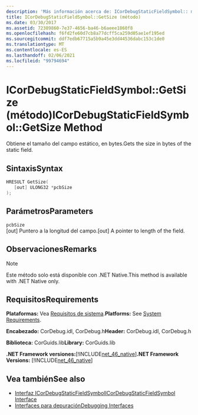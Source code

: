 ```yaml
---
description: 'Más información acerca de: ICorDebugStaticFieldSymbol:: método de método'
title: ICorDebugStaticFieldSymbol::GetSize (método)
ms.date: 03/30/2017
ms.assetid: 72389860-7e37-4656-ba46-b6aeee1860f8
ms.openlocfilehash: f6fd2fe60d7cb8a77dcff5ca259d05ae1ef195ed
ms.sourcegitcommit: ddf7edb67715a5b9a45e3dd44536dabc153c1de0
ms.translationtype: MT
ms.contentlocale: es-ES
ms.lasthandoff: 02/06/2021
ms.locfileid: "99794694"
---
```

# <a name="icordebugstaticfieldsymbolgetsize-method"></a><span data-ttu-id="f3ed2-103">ICorDebugStaticFieldSymbol::GetSize (método)</span><span class="sxs-lookup"><span data-stu-id="f3ed2-103">ICorDebugStaticFieldSymbol::GetSize Method</span></span>

<span data-ttu-id="f3ed2-104">Obtiene el tamaño del campo estático, en bytes.</span><span class="sxs-lookup"><span data-stu-id="f3ed2-104">Gets the size in bytes of the static field.</span></span>  
  
## <a name="syntax"></a><span data-ttu-id="f3ed2-105">Sintaxis</span><span class="sxs-lookup"><span data-stu-id="f3ed2-105">Syntax</span></span>  
  
```cpp  
HRESULT GetSize(  
   [out] ULONG32 *pcbSize  
);  
```  
  
## <a name="parameters"></a><span data-ttu-id="f3ed2-106">Parámetros</span><span class="sxs-lookup"><span data-stu-id="f3ed2-106">Parameters</span></span>  

 `pcbSize`  
 <span data-ttu-id="f3ed2-107">[out] Puntero a la longitud del campo.</span><span class="sxs-lookup"><span data-stu-id="f3ed2-107">[out] A pointer to length of the field.</span></span>  
  
## <a name="remarks"></a><span data-ttu-id="f3ed2-108">Observaciones</span><span class="sxs-lookup"><span data-stu-id="f3ed2-108">Remarks</span></span>  
  
> [!NOTE]
> <span data-ttu-id="f3ed2-109">Este método solo está disponible con .NET Native.</span><span class="sxs-lookup"><span data-stu-id="f3ed2-109">This method is available with .NET Native only.</span></span>  
  
## <a name="requirements"></a><span data-ttu-id="f3ed2-110">Requisitos</span><span class="sxs-lookup"><span data-stu-id="f3ed2-110">Requirements</span></span>  

 <span data-ttu-id="f3ed2-111">**Plataformas:** Vea [Requisitos de sistema](../../get-started/system-requirements.md).</span><span class="sxs-lookup"><span data-stu-id="f3ed2-111">**Platforms:** See [System Requirements](../../get-started/system-requirements.md).</span></span>  
  
 <span data-ttu-id="f3ed2-112">**Encabezado:** CorDebug.idl, CorDebug.h</span><span class="sxs-lookup"><span data-stu-id="f3ed2-112">**Header:** CorDebug.idl, CorDebug.h</span></span>  
  
 <span data-ttu-id="f3ed2-113">**Biblioteca:** CorGuids.lib</span><span class="sxs-lookup"><span data-stu-id="f3ed2-113">**Library:** CorGuids.lib</span></span>  
  
 <span data-ttu-id="f3ed2-114">**.NET Framework versiones:**[!INCLUDE[net_46_native](../../../../includes/net-46-native-md.md)]</span><span class="sxs-lookup"><span data-stu-id="f3ed2-114">**.NET Framework Versions:** [!INCLUDE[net_46_native](../../../../includes/net-46-native-md.md)]</span></span>  
  
## <a name="see-also"></a><span data-ttu-id="f3ed2-115">Vea también</span><span class="sxs-lookup"><span data-stu-id="f3ed2-115">See also</span></span>

- [<span data-ttu-id="f3ed2-116">Interfaz ICorDebugStaticFieldSymbol</span><span class="sxs-lookup"><span data-stu-id="f3ed2-116">ICorDebugStaticFieldSymbol Interface</span></span>](icordebugstaticfieldsymbol-interface.md)
- [<span data-ttu-id="f3ed2-117">Interfaces para depuración</span><span class="sxs-lookup"><span data-stu-id="f3ed2-117">Debugging Interfaces</span></span>](debugging-interfaces.md)
